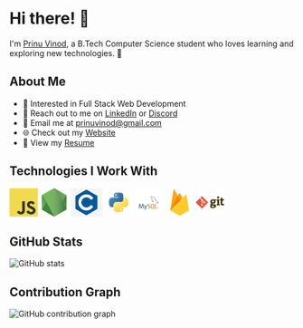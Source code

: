 # Hi there! 👋

I'm [Prinu Vinod](https://github.com/PrinuVinod), a B.Tech Computer Science student who loves learning and exploring new technologies. 🌱

## About Me

- 👀 Interested in Full Stack Web Development
- 💬 Reach out to me on [LinkedIn](https://www.linkedin.com/in/prinu-vinod-nair-92b533242/) or [Discord](https://www.discordapp.com/users/PVNLegend#1585)
- 📧 Email me at [prinuvinod@gmail.com](mailto:prinuvinod@gmail.com)
- 🌐 Check out my [Website](https://prinuvinod.github.io/My-Website/)
- 📄 View my [Resume](https://www.canva.com/design/DAF0WIiz9E8/mkq1gi3r21LSqPKBZ8CKwg/edit?utm_content=DAF0WIiz9E8&utm_campaign=designshare&utm_medium=link2&utm_source=sharebutton)

## Technologies I Work With

<code><img height="50" src="https://raw.githubusercontent.com/github/explore/80688e429a7d4ef2fca1e82350fe8e3517d3494d/topics/javascript/javascript.png"></code>
<code><img height="50" src="https://raw.githubusercontent.com/github/explore/80688e429a7d4ef2fca1e82350fe8e3517d3494d/topics/nodejs/nodejs.png"></code>
<code><img height="50" src="c.png"></code>
<code><img height="50" src="https://raw.githubusercontent.com/github/explore/80688e429a7d4ef2fca1e82350fe8e3517d3494d/topics/python/python.png"></code>
<code><img height="50" src="https://raw.githubusercontent.com/github/explore/80688e429a7d4ef2fca1e82350fe8e3517d3494d/topics/mysql/mysql.png"></code>
<code><img height="50" src="https://raw.githubusercontent.com/github/explore/80688e429a7d4ef2fca1e82350fe8e3517d3494d/topics/firebase/firebase.png"></code>
<code><img height="50" src="https://raw.githubusercontent.com/github/explore/80688e429a7d4ef2fca1e82350fe8e3517d3494d/topics/git/git.png"></code>

## GitHub Stats

![GitHub stats](https://github-readme-stats.vercel.app/api?username=PrinuVinod&show_icons=true&count_private=true&hide=contribs&theme=dark)

## Contribution Graph

![GitHub contribution graph](https://github.com/PrinuVinod/PrinuVinod/blob/output/github-contribution-grid-snake.svg)
